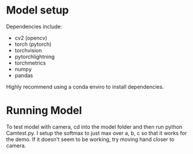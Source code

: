 # Model setup
Dependencies include:
- cv2 (opencv) 
- torch (pytorch)
- torchvision
- pytorchlightning
- torchmetrics
- numpy 
- pandas


Highly recommend using a conda enviro to install dependencies. 

# Running Model 
To test model with camera, cd into the model folder and then run python Camtest.py. I setup the softmax to just max over a, b, c so that it works for the demo. If it doesn't seem to be working, try moving hand closer to camera. 